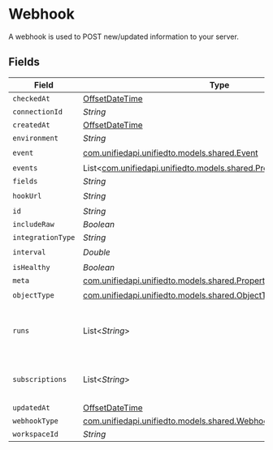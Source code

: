 # Webhook

A webhook is used to POST new/updated information to your server.


## Fields

| Field                                                                                                              | Type                                                                                                               | Required                                                                                                           | Description                                                                                                        |
| ------------------------------------------------------------------------------------------------------------------ | ------------------------------------------------------------------------------------------------------------------ | ------------------------------------------------------------------------------------------------------------------ | ------------------------------------------------------------------------------------------------------------------ |
| `checkedAt`                                                                                                        | [OffsetDateTime](https://docs.oracle.com/javase/8/docs/api/java/time/OffsetDateTime.html)                          | :heavy_minus_sign:                                                                                                 | N/A                                                                                                                |
| `connectionId`                                                                                                     | *String*                                                                                                           | :heavy_minus_sign:                                                                                                 | N/A                                                                                                                |
| `createdAt`                                                                                                        | [OffsetDateTime](https://docs.oracle.com/javase/8/docs/api/java/time/OffsetDateTime.html)                          | :heavy_minus_sign:                                                                                                 | N/A                                                                                                                |
| `environment`                                                                                                      | *String*                                                                                                           | :heavy_minus_sign:                                                                                                 | N/A                                                                                                                |
| `event`                                                                                                            | [com.unifiedapi.unifiedto.models.shared.Event](../../models/shared/Event.md)                                       | :heavy_check_mark:                                                                                                 | N/A                                                                                                                |
| `events`                                                                                                           | List<[com.unifiedapi.unifiedto.models.shared.PropertyWebhookEvents](../../models/shared/PropertyWebhookEvents.md)> | :heavy_minus_sign:                                                                                                 | N/A                                                                                                                |
| `fields`                                                                                                           | *String*                                                                                                           | :heavy_minus_sign:                                                                                                 | N/A                                                                                                                |
| `hookUrl`                                                                                                          | *String*                                                                                                           | :heavy_check_mark:                                                                                                 | N/A                                                                                                                |
| `id`                                                                                                               | *String*                                                                                                           | :heavy_minus_sign:                                                                                                 | N/A                                                                                                                |
| `includeRaw`                                                                                                       | *Boolean*                                                                                                          | :heavy_minus_sign:                                                                                                 | N/A                                                                                                                |
| `integrationType`                                                                                                  | *String*                                                                                                           | :heavy_minus_sign:                                                                                                 | N/A                                                                                                                |
| `interval`                                                                                                         | *Double*                                                                                                           | :heavy_check_mark:                                                                                                 | N/A                                                                                                                |
| `isHealthy`                                                                                                        | *Boolean*                                                                                                          | :heavy_minus_sign:                                                                                                 | N/A                                                                                                                |
| `meta`                                                                                                             | [com.unifiedapi.unifiedto.models.shared.PropertyWebhookMeta](../../models/shared/PropertyWebhookMeta.md)           | :heavy_minus_sign:                                                                                                 | N/A                                                                                                                |
| `objectType`                                                                                                       | [com.unifiedapi.unifiedto.models.shared.ObjectType](../../models/shared/ObjectType.md)                             | :heavy_check_mark:                                                                                                 | N/A                                                                                                                |
| `runs`                                                                                                             | List<*String*>                                                                                                     | :heavy_minus_sign:                                                                                                 | An array of the most revent virtual webhook runs                                                                   |
| `subscriptions`                                                                                                    | List<*String*>                                                                                                     | :heavy_minus_sign:                                                                                                 | integration-specific subscriptions IDs                                                                             |
| `updatedAt`                                                                                                        | [OffsetDateTime](https://docs.oracle.com/javase/8/docs/api/java/time/OffsetDateTime.html)                          | :heavy_minus_sign:                                                                                                 | N/A                                                                                                                |
| `webhookType`                                                                                                      | [com.unifiedapi.unifiedto.models.shared.WebhookWebhookType](../../models/shared/WebhookWebhookType.md)             | :heavy_minus_sign:                                                                                                 | N/A                                                                                                                |
| `workspaceId`                                                                                                      | *String*                                                                                                           | :heavy_minus_sign:                                                                                                 | N/A                                                                                                                |